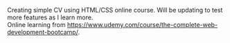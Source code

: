 Creating simple CV using HTML/CSS online course. Will be updating to test more features as I learn more.<br>
Online learning from https://www.udemy.com/course/the-complete-web-development-bootcamp/.
